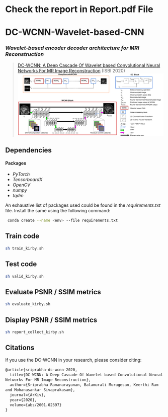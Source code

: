 # Check the report in Report.pdf File


# DC-WCNN-Wavelet-based-CNN
### *Wavelet-based encoder decoder architecture for MRI Reconstruction* 
> [DC-WCNN: A Deep Cascade Of Wavelet based Convolutional Neural Networks For MR Image Reconstruction](https://arxiv.org/abs/2001.02397) (ISBI 2020) 
![DC-WCNN Architecture](images/DC-WCNN_final1.png)

## Dependencies
#### Packages
* *PyTorch*
* *TensorboardX*
* *OpenCV*
* *numpy*
* *tqdm*
 
An exhaustive list of packages used could be found in the *requirements.txt* file. Install the same using the following command:

```bash
 conda create --name <env> --file requirements.txt
```

## Train code 

```bash
sh train_kirby.sh
```

## Test code 

```bash
sh valid_kirby.sh
```

## Evaluate PSNR / SSIM metrics 

```bash
sh evaluate_kirby.sh
```

## Display PSNR / SSIM metrics 

```bash
sh report_collect_kirby.sh
```

 ## Citations
If you use the DC-WCNN in your research, please consider citing:
```
@article{sriprabha-dc-wcnn-2020,
  title={DC-WCNN: A Deep Cascade Of Wavelet based Convolutional Neural Networks For MR Image Reconstruction},
  author={Sriprabha Ramanarayanan, Balamurali Murugesan, Keerthi Ram and Mohanasankar Sivaprakasam},
  journal={ArXiv},
  year={2020},
  volume={abs/2001.02397}
}
```
